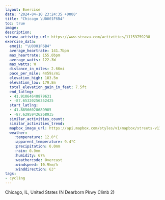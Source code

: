 ```yaml
---
layout: Exercise
date: '2024-04-10 23:24:35 +0000'
title: "Chicago \U0001F6B4"
toc: true
image:
description:
strava_activity_url: https://www.strava.com/activities/11153759238
exercise_data:
  emoji: "\U0001F6B4"
  average_heartrate: 141.7bpm
  max_heartrate: 155.0bpm
  average_watts: 122.3W
  max_watts: W
  distance_in_miles: 2.66mi
  pace_per_mile: 4m59s/mi
  elevation_high: 183.5m
  elevation_low: 179.8m
  total_elevation_gain_in_feet: 7.5ft
  end_latlng:
  - 41.91064640879631
  - -87.65320256352425
  start_latlng:
  - 41.88566020689905
  - -87.62959426268935
  similar_activities_count:
  similar_activities_trend:
  mapbox_image_url: https://api.mapbox.com/styles/v1/mapbox/streets-v11/static/path-5+787af2-1.0(wdt~F~czuOgBD%7BDP%7DBE_LPaHEcg%40b%40SFGNCr%40BdAArAG%5CMJ%5DBaBAuBFmHHqB%3FmBPO%5CGZEt%40HlVF~FA%60DDdAErAAvCGh%40Qf%40%5Dl%40oH%60LaF%7CHwQ~XiCbEm%40dAGTBFHHdADHDI%5CCj%40B%7CH),pin-s-s+e5b22e(-87.6296,41.88764),pin-s-f+89ae00(-87.65144,41.91035000000001)/auto/800x800?access_token=pk.eyJ1Ijoiam9zaGJlY2ttYW4iLCJhIjoiY205eWR2aDd1MWZ6djJrbXc4a3M0bWZleiJ9.XiG9OWkNcZk2QzjJbxLB4A
  weather:
    :temperature: 12.0°C
    :apparent_temperature: 9.4°C
    :precipitation: 0.0mm
    :rain: 0.0mm
    :humidity: 67%
    :weathercode: Overcast
    :windspeed: 10.9km/h
    :winddirection: 63°
tags:
- cycling
---
```

Chicago, IL, United States (N Dearborn Pkwy Climb 2)
